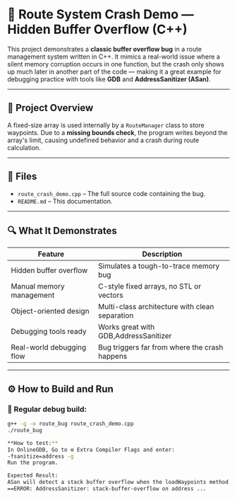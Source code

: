 # 🚨 Route System Crash Demo — Hidden Buffer Overflow (C++)

This project demonstrates a **classic buffer overflow bug** in a route management system written in C++. It mimics a real-world issue where a silent memory corruption occurs in one function, but the crash only shows up much later in another part of the code — making it a great example for debugging practice with tools like **GDB** and **AddressSanitizer (ASan)**.

---

## 🧩 Project Overview

A fixed-size array is used internally by a `RouteManager` class to store waypoints. Due to a **missing bounds check**, the program writes beyond the array's limit, causing undefined behavior and a crash during route calculation.

---

## 📄 Files

- `route_crash_demo.cpp` – The full source code containing the bug.
- `README.md` – This documentation.

---

## 🔍 What It Demonstrates

| Feature                        | Description                                          |
|------------------------------- |------------------------------------------------------|
| Hidden buffer overflow         | Simulates a tough-to-trace memory bug                |
| Manual memory management       | C-style fixed arrays, no STL or vectors              |
| Object-oriented design         | Multi-class architecture with clean separation       |
| Debugging tools ready          | Works great with GDB,AddressSanitizer                |
| Real-world debugging flow      | Bug triggers far from where the crash happens        |

---

## ⚙️ How to Build and Run

### 🔧 Regular debug build:
```bash
g++ -g -o route_bug route_crash_demo.cpp
./route_bug

**How to test:**
In OnlineGDB, Go to ⚙️ Extra Compiler Flags and enter:
-fsanitize=address -g
Run the program.

Expected Result:
ASan will detect a stack buffer overflow when the loadWaypoints method writes past waypoints[MAX_WAYPOINTS-1] and print an error like:
==ERROR: AddressSanitizer: stack-buffer-overflow on address ...
